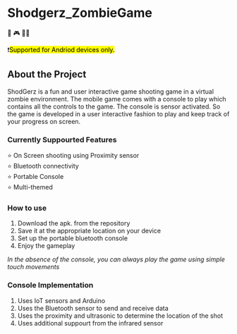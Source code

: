 # Shodgerz_ZombieGame
:zombie: :video_game: :zombie_woman:

❗️<mark>Supported for Andriod devices only.</mark>

## About the Project
ShodGerz is a fun and user interactive game shooting game in a virtual zombie environment. The mobile game comes with a console to play which contains all the controls to the game. The console is sensor activated. So the game is developed in a user interactive fashion to play and keep track of your progress on screen.

### Currently Suppourted Features<br/>
 ⭐️ On Screen shooting using Proximity sensor<br/>
 ⭐️ Bluetooth connectivity<br/>
 ⭐️ Portable Console<br/>
 ⭐️ Multi-themed<br/>

 
### How to use
1. Download the apk. from the repository
2. Save it at the appropriate location on your device
3. Set up the portable bluetooth console
4. Enjoy the gameplay

*In the absence of the console, you can always play the game using simple touch movements*

### Console Implementation
1. Uses IoT sensors and Arduino
2. Uses the Bluetooth sensor to send and receive data
3. Uses the proximity and ultrasonic to determine the location of the shot
4. Uses additional suppourt from the infrared sensor
